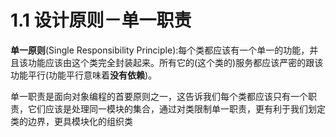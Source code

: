 # 1.1 设计原则－单一职责

**单一原则**(Single Responsibility Principle):每个类都应该有一个单一的功能，并且该功能应该由这个类完全封装起来。所有它的(这个类的)服务都应该严密的跟该功能平行(功能平行意味着**没有依赖**)。

单一职责是面向对象编程的首要原则之一，这告诉我们每个类都应该只有一个职责，它们应该是处理同一模块的集合，通过对类限制单一职责，更有利于我们划定类的边界，更具模块化的组织类

```php
```




